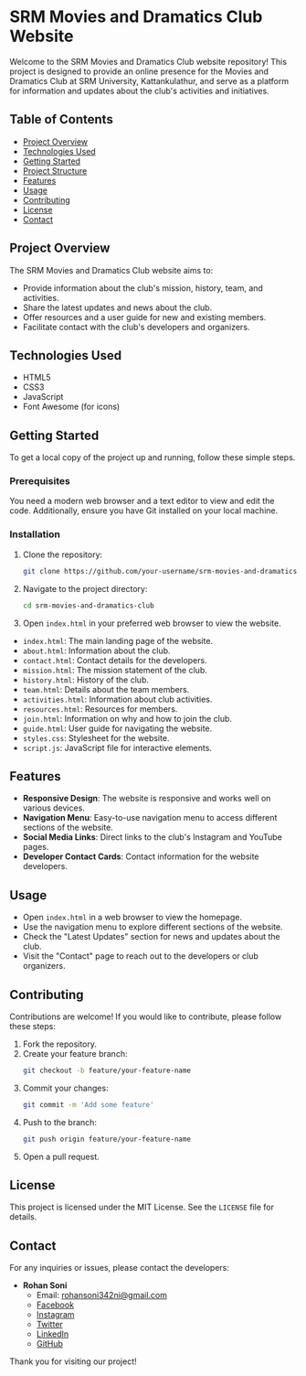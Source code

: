 # SRM Movies and Dramatics Club Website

Welcome to the SRM Movies and Dramatics Club website repository! This project is designed to provide an online presence for the Movies and Dramatics Club at SRM University, Kattankulathur, and serve as a platform for information and updates about the club's activities and initiatives.

## Table of Contents
- [Project Overview](#project-overview)
- [Technologies Used](#technologies-used)
- [Getting Started](#getting-started)
- [Project Structure](#project-structure)
- [Features](#features)
- [Usage](#usage)
- [Contributing](#contributing)
- [License](#license)
- [Contact](#contact)

## Project Overview
The SRM Movies and Dramatics Club website aims to:
- Provide information about the club's mission, history, team, and activities.
- Share the latest updates and news about the club.
- Offer resources and a user guide for new and existing members.
- Facilitate contact with the club's developers and organizers.

## Technologies Used
- HTML5
- CSS3
- JavaScript
- Font Awesome (for icons)

## Getting Started
To get a local copy of the project up and running, follow these simple steps.

### Prerequisites
You need a modern web browser and a text editor to view and edit the code. Additionally, ensure you have Git installed on your local machine.

### Installation
1. Clone the repository:
    ```bash
    git clone https://github.com/your-username/srm-movies-and-dramatics-club.git
    ```
2. Navigate to the project directory:
    ```bash
    cd srm-movies-and-dramatics-club
    ```

3. Open `index.html` in your preferred web browser to view the website.

- `index.html`: The main landing page of the website.
- `about.html`: Information about the club.
- `contact.html`: Contact details for the developers.
- `mission.html`: The mission statement of the club.
- `history.html`: History of the club.
- `team.html`: Details about the team members.
- `activities.html`: Information about club activities.
- `resources.html`: Resources for members.
- `join.html`: Information on why and how to join the club.
- `guide.html`: User guide for navigating the website.
- `styles.css`: Stylesheet for the website.
- `script.js`: JavaScript file for interactive elements.

## Features
- **Responsive Design**: The website is responsive and works well on various devices.
- **Navigation Menu**: Easy-to-use navigation menu to access different sections of the website.
- **Social Media Links**: Direct links to the club's Instagram and YouTube pages.
- **Developer Contact Cards**: Contact information for the website developers.

## Usage
- Open `index.html` in a web browser to view the homepage.
- Use the navigation menu to explore different sections of the website.
- Check the "Latest Updates" section for news and updates about the club.
- Visit the "Contact" page to reach out to the developers or club organizers.

## Contributing
Contributions are welcome! If you would like to contribute, please follow these steps:
1. Fork the repository.
2. Create your feature branch:
    ```bash
    git checkout -b feature/your-feature-name
    ```
3. Commit your changes:
    ```bash
    git commit -m 'Add some feature'
    ```
4. Push to the branch:
    ```bash
    git push origin feature/your-feature-name
    ```
5. Open a pull request.

## License
This project is licensed under the MIT License. See the `LICENSE` file for details.

## Contact
For any inquiries or issues, please contact the developers:

- **Rohan Soni**
  - Email: rohansoni342ni@gmail.com
  - [Facebook](https://www.facebook.com/rohansoni0507?mibextid=nW3QTL)
  - [Instagram](https://www.instagram.com/rohansoni0507/?igshid=NGVhN2U2NjQ0Yg%3D%3D)
  - [Twitter](https://twitter.com/RohanSoni118254?t=IPXe6fEidR0cfmS4T5zZWw&s=09)
  - [LinkedIn](https://www.linkedin.com/in/rohan-soni-963038224/)
  - [GitHub](https://github.com/RohanSoni0507)

Thank you for visiting our project!